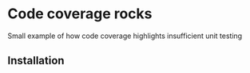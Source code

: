 # Code coverage rocks
Small example of how code coverage highlights insufficient unit testing

## Installation

